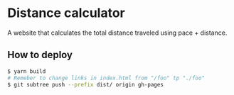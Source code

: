 # Distance calculator

A website that calculates the total distance traveled using pace + distance.

## How to deploy

```sh
$ yarn build
# Remeber to change links in index.html from "/foo" tp "./foo"
$ git subtree push --prefix dist/ origin gh-pages
```